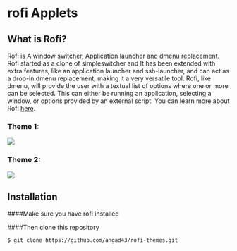 # rofi Applets
## What is Rofi?

Rofi is A window switcher, Application launcher and dmenu replacement.
Rofi started as a clone of simpleswitcher and It has been extended with extra features,
like an application launcher and ssh-launcher, and can act as a drop-in dmenu replacement,
making it a very versatile tool. Rofi, like dmenu, will provide the user with a textual list of
options where one or more can be selected. This can either be running an application, selecting
a window, or options provided by an external script. You can learn more about Rofi [here](https://github.com/davatorium/rofi).


### Theme 1:
<img src= "https://github.com/angad43/rofi-themes/assets/156803254/18a49125-262e-42a9-a8a7-eeacbb56b880">

### Theme 2:
<img src="https://github.com/angad43/rofi-themes/assets/156803254/5b663af6-1adf-43c2-9b34-05bc2cb2f61b">


## Installation
####Make sure you have rofi installed

####Then clone this repository
 ```
$ git clone https://github.com/angad43/rofi-themes.git
```

